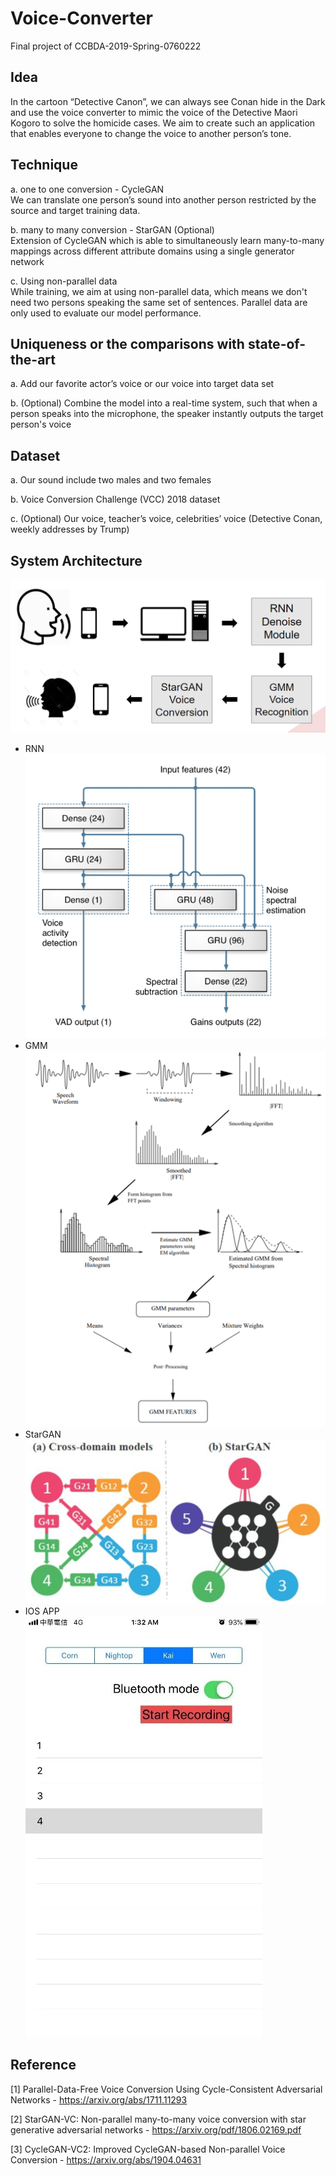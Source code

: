 # Voice-Converter
Final project of CCBDA-2019-Spring-0760222

## Idea
In the cartoon “Detective Canon”, we can always see Conan hide in the Dark and use the voice converter to mimic the voice of the Detective Maori Kogoro to solve the homicide cases. 
We aim to create such an application that enables everyone to change the voice to another person’s tone.
## Technique
 
a.	one to one conversion - CycleGAN  
  We can translate one person’s sound into another person restricted by the source and target training data.  
  
b.	many to many conversion - StarGAN (Optional)  
  Extension of CycleGAN which is able to simultaneously learn many-to-many mappings across different attribute domains using a single generator network 
  
c.	Using non-parallel data  
  While training, we aim at using non-parallel data, which means we don't need two persons speaking the same set of sentences. Parallel data are only used to evaluate our model performance.  

## Uniqueness or the comparisons with state-of-the-art
a.	Add our favorite actor’s voice or our voice into target data set  

b.	(Optional) Combine the model into a real-time system, such that when a person speaks into the microphone, the speaker instantly outputs the target person's voice  
## Dataset
a.	Our sound include two males and two females

b.	Voice Conversion Challenge (VCC) 2018 dataset  

c.	(Optional) Our voice, teacher’s voice, celebrities’ voice (Detective Conan, weekly addresses by Trump)  

## System Architecture
![image](https://github.com/jasonyl13579/Voice-Converter/blob/main/picture/structure.png)
* RNN  
![image](https://github.com/jasonyl13579/Voice-Converter/blob/main/picture/rnn.png)
* GMM  
![image](https://github.com/jasonyl13579/Voice-Converter/blob/main/picture/gmm.png)
* StarGAN  
![image](https://github.com/jasonyl13579/Voice-Converter/blob/main/picture/stargan.png)
* IOS APP  
![image](https://github.com/jasonyl13579/Voice-Converter/blob/main/picture/ios.jpg)
## Reference
[1] Parallel-Data-Free Voice Conversion Using Cycle-Consistent   Adversarial Networks - https://arxiv.org/abs/1711.11293  

[2] StarGAN-VC: Non-parallel many-to-many voice conversion with star generative adversarial networks - https://arxiv.org/pdf/1806.02169.pdf  

[3] CycleGAN-VC2: Improved CycleGAN-based Non-parallel Voice Conversion - https://arxiv.org/abs/1904.04631  

